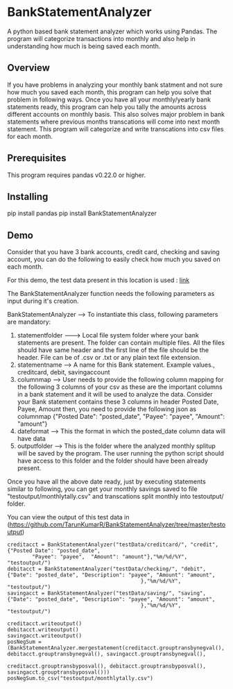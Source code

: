 # BankStatementAnalyzer
A python based bank statement analyzer which works using Pandas. The program will categorize transactions into monthly and also help in understanding how much is being saved each month.

## Overview
If you have problems in analyzing your monthly bank statment and not sure how much you saved each month, this program can help you solve that problem in following ways. 
        Once you have all your monthly/yearly bank statements ready, this program can help you tally the amounts across different accounts on monthly basis. 
        This also solves major problem in bank statements where previous months transcations will come into next month statement. This program will categorize and write transcations into csv files for each month.

## Prerequisites
This program requires pandas v0.22.0 or higher.


## Installing
pip install pandas
pip install BankStatementAnalyzer


## Demo
Consider that you have 3 bank accounts, credit card, checking and saving account, you can do the following to easily check how much you saved on each month.

For this demo, the test data present in this location is used : [link](https://github.com/TarunKumarR/BankStatementAnalyzer/tree/master/testData)

The BankStatementAnalyzer function needs the following parameters as input during it's creation.

BankStatementAnalyzer --> To instantiate this class, following parameters are mandatory:
1. statementfolder ---> Local file system folder where your bank statements are present. The folder can contain multiple files. All the files should have same header and the first line of the file should be the header. File can be of .csv or .txt or any plain text file extension.
1. statementname --> A name for this Bank statement. Example values., creditcard, debit, savingaccount
1. columnmap --> User needs to provide the following column mapping for the following 3 columns of your csv as these are the important columns in a bank statement and it will be used to analyze the data.  Consider your Bank statement contains these 3 columns in header Posted Date, Payee, Amount then, you need to provide the following json as columnmap  {"Posted Date": "posted_date", "Payee": "payee",  "Amount": "amount"}  
1. dateformat --> This the format in which the posted_date column data will have data  
1. outputfolder --> This is the folder where the analyzed monthly splitup will be saved by the program. The user running the python script should have access to this folder and the folder should have been already present.


Once you have all the above date ready, just by executing statements similar to following, you can get your monthly savings saved to file "testoutput/monthlytally.csv" and transcations split monthly into testoutput/ folder.

You can view the output of this test data in (https://github.com/TarunKumarR/BankStatementAnalyzer/tree/master/testoutput)

```
creditacct = BankStatementAnalyzer("testData/creditcard/", "credit", {"Posted Date": "posted_date",
        "Payee": "payee",  "Amount": "amount"},"%m/%d/%Y", "testoutput/")
debitacct = BankStatementAnalyzer("testData/checking/", "debit", {"Date": "posted_date", "Description": "payee", "Amount": "amount",
                                           },"%m/%d/%Y", "testoutput/")
savingacct = BankStatementAnalyzer("testData/saving/", "saving", {"Date": "posted_date", "Description": "payee", "Amount": "amount",
                                           },"%m/%d/%Y", "testoutput/")

creditacct.writeoutput()
debitacct.writeoutput()
savingacct.writeoutput()
posNegSum = (BankStatementAnalyzer.mergestatement(creditacct.grouptransbynegval(), debitacct.grouptransbynegval(), savingacct.grouptransbynegval(),
                                                  creditacct.grouptransbyposval(), debitacct.grouptransbyposval(), savingacct.grouptransbyposval()))
posNegSum.to_csv("testoutput/monthlytally.csv")

```
